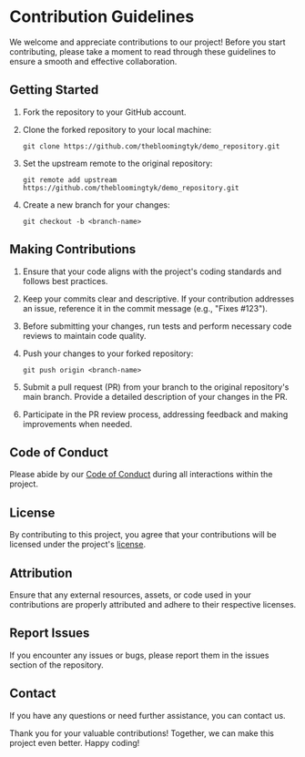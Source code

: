 # Contribution Guidelines

We welcome and appreciate contributions to our project! Before you start contributing, please take a moment to read through these guidelines to ensure a smooth and effective collaboration.

## Getting Started

1. Fork the repository to your GitHub account.

2. Clone the forked repository to your local machine:

    ```git clone https://github.com/thebloomingtyk/demo_repository.git```


3. Set the upstream remote to the original repository:

    ```git remote add upstream https://github.com/thebloomingtyk/demo_repository.git```


4. Create a new branch for your changes:

    ```git checkout -b <branch-name>```


## Making Contributions

1. Ensure that your code aligns with the project's coding standards and follows best practices.

2. Keep your commits clear and descriptive. If your contribution addresses an issue, reference it in the commit message (e.g., "Fixes #123").

3. Before submitting your changes, run tests and perform necessary code reviews to maintain code quality.

4. Push your changes to your forked repository:

    ```git push origin <branch-name>```


5. Submit a pull request (PR) from your branch to the original repository's main branch. Provide a detailed description of your changes in the PR.

6. Participate in the PR review process, addressing feedback and making improvements when needed.

## Code of Conduct

Please abide by our [Code of Conduct](CODE_OF_CONDUCT.md) during all interactions within the project.

## License

By contributing to this project, you agree that your contributions will be licensed under the project's [license](LICENSE.md).

## Attribution

Ensure that any external resources, assets, or code used in your contributions are properly attributed and adhere to their respective licenses.

## Report Issues

If you encounter any issues or bugs, please report them in the issues section of the repository.

## Contact

If you have any questions or need further assistance, you can contact us.

Thank you for your valuable contributions! Together, we can make this project even better. Happy coding!

